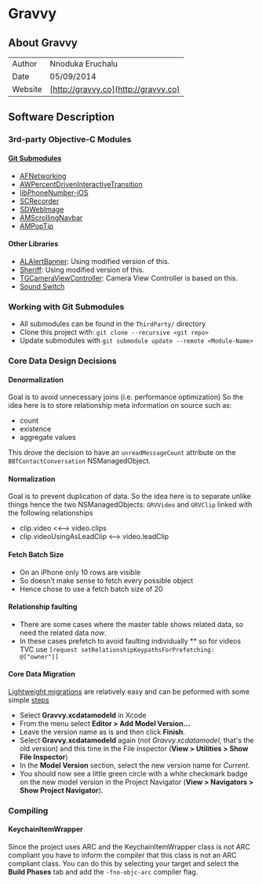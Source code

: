# Gravvy

## About Gravvy
|         |                                                        |
| ------- | ------------------------------------------------------ |
| Author  | Nnoduka Eruchalu                                       |
| Date    | 05/09/2014                                             |
| Website | [http://gravvy.co](http://gravvy.co)                   |


## Software Description
### 3rd-party Objective-C Modules

#### [Git Submodules](http://git-scm.com/book/en/v2/Git-Tools-Submodules)
* [AFNetworking](https://github.com/AFNetworking/AFNetworking)
* [AWPercentDrivenInteractiveTransition](https://github.com/MrAlek/AWPercentDrivenInteractiveTransition)
* [libPhoneNumber-iOS](http://github.com/iziz/libPhoneNumber-iOS)
* [SCRecorder](https://github.com/rFlex/SCRecorder)
* [SDWebImage](https://github.com/rs/SDWebImage)
* [AMScrollingNavbar](https://github.com/andreamazz/AMScrollingNavbar)
* [AMPopTip](https://github.com/andreamazz/AMPopTip)

#### Other Libraries
* [ALAlertBanner](https://github.com/alobi/ALAlertBanner): Using modified version of this.
* [Sheriff](https://github.com/gemr/sheriff): Using modified version of this.
* [TGCameraViewController](https://github.com/tdginternet/TGCameraViewController): Camera View Controller is based on this.
* [Sound Switch](http://sharkfood.com/content/Developers/content/Sound%20Switch/)

### Working with Git Submodules
* All submodules can be found in the `ThirdParty/` directory
* Clone this project with: `git clone --recursive <git repo>`
* Update submodules with `git submodule update --remote <Module-Name>`

### Core Data Design Decisions
#### Denormalization
Goal is to avoid unnecessary joins (i.e. performance optimization)
So the idea here is to store relationship meta information on source such as:
* count
* existence
* aggregate values

This drove the decision to have an `unreadMessageCount` attribute on the 
`BBTContactConversation` NSManagedObject.

#### Normalization
Goal is to prevent duplication of data.
So the idea here is to separate unlike things hence the two NSManagedObjects:
`GRVVideo` and `GRVClip` linked with the following relationships
* clip.video <<--> video.clips
* clip.videoUsingAsLeadClip <--> video.leadClip

#### Fetch Batch Size
* On an iPhone only 10 rows are visible 
* So doesn't make sense to fetch every possible object
* Hence chose to use a fetch batch size of 20

#### Relationship faulting
* There are some cases where the master table shows related data, so need the related data *now*.
* In these cases prefetch to avoid faulting individually
  ** so for videos TVC use `[request setRelationshipKeypathsForPrefetching: @["owner"]]`

#### Core Data Migration
[Lightweight migrations][lightweight-migrations-ref] are relatively easy and 
can be peformed with some simple [steps][migrations-how-to]

* Select **Gravvy.xcdatamodeld** in Xcode
* From the menu select **Editor > Add Model Version...**
* Leave the version name as is and then click **Finish**.
* Select **Gravvy.xcdatamodeld** again (not _Gravvy.xcdatamodel_, that's the old
  version) and this time in the File inspector (**View > Utilities > Show File Inspector**)
* In the **Model Version** section, select the new version name for _Current_.
* You should now see a little green circle with a white checkmark badge on
  the new model version in the Project Navigator (**View > Navigators > Show Project Navigator**).

[lightweight-migrations-ref]: https://developer.apple.com/library/mac/documentation/Cocoa/Conceptual/CoreDataVersioning/Articles/vmLightweightMigration.html#//apple_ref/doc/uid/TP40004399-CH4-SW1
[migrations-how-to]: http://www.raywenderlich.com/27657/how-to-perform-a-lightweight-core-data-migration

### Compiling
#### KeychainItemWrapper
Since the project uses ARC and the KeychainItemWrapper class is not ARC 
compliant you have to inform the compiler that this class is not an ARC
compliant class. You can do this by selecting your target and select the **Build
Phases** tab and add the `-fno-objc-arc` compiler flag.